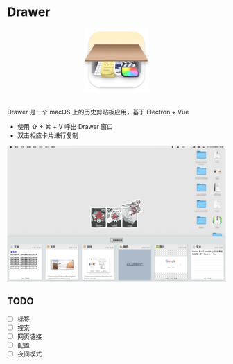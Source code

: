 # Drawer
<div align=center><img width="150" height="150" src="./build/icons/icon_512x512.png"/></div>
<br/>

Drawer 是一个 macOS 上的历史剪贴板应用，基于 Electron + Vue

- 使用 <kdb>⇧</kdb> + <kdb>⌘</kdb> + <kdb>V</kdb> 呼出 Drawer 窗口
- 双击相应卡片进行复制

![img-1](./img/img-1.png)

## TODO
- [ ] 标签
- [ ] 搜索
- [ ] 网页链接
- [ ] 配置
- [ ] 夜间模式